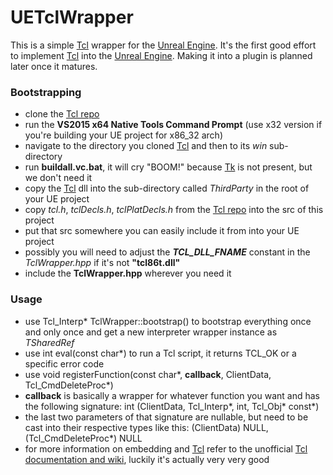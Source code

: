 # UETclWrapper
This is a simple [Tcl](http://wiki.tcl.tk/299) wrapper for the [Unreal Engine](https://www.unrealengine.com/what-is-unreal-engine-4).
It's the first good effort to implement [Tcl](http://wiki.tcl.tk/299) into the [Unreal Engine](https://www.unrealengine.com/what-is-unreal-engine-4).
Making it into a plugin is planned later once it matures.

### Bootstrapping
* clone the [Tcl repo](https://github.com/tcltk/tcl)
* run the **VS2015 x64 Native Tools Command Prompt** (use x32 version if you're building your UE project for x86_32 arch)
* navigate to the directory you cloned [Tcl](http://wiki.tcl.tk/299) and then to its *win* sub-directory
* run **buildall.vc.bat**, it will cry "BOOM!" because [Tk](https://en.wikipedia.org/wiki/Tk_(software)) is not present, but we don't need it
* copy the [Tcl](http://wiki.tcl.tk/299) dll into the sub-directory called *ThirdParty* in the root of your UE project
* copy *tcl.h*, *tclDecls.h*, *tclPlatDecls.h* from the [Tcl repo](https://github.com/tcltk/tcl) into the src of this project
* put that src somewhere you can easily include it from into your UE project
* possibly you will need to adjust the **_TCL_DLL_FNAME_** constant in the *TclWrapper.hpp* if it's not **"tcl86t.dll"**
* include the **TclWrapper.hpp** wherever you need it

### Usage
* use Tcl_Interp\* TclWrapper::bootstrap() to bootstrap everything once and only once and get a new interpreter wrapper instance as *TSharedRef*
* use int eval(const char\*) to run a Tcl script, it returns TCL_OK or a specific error code
* use void registerFunction(const char\*, **callback**, ClientData, Tcl_CmdDeleteProc\*)
* **callback** is basically a wrapper for whatever function you want and has the following signature: int (ClientData, Tcl_Interp\*, int, Tcl_Obj\* const\*)
* the last two parameters of that signature are nullable, but need to be cast into their respective types like this: (ClientData) NULL, (Tcl_CmdDeleteProc\*) NULL
* for more information on embedding and [Tcl](http://wiki.tcl.tk/299) refer to the unofficial [Tcl documentation and wiki](http://wiki.tcl.tk/), luckily it's actually very very good
